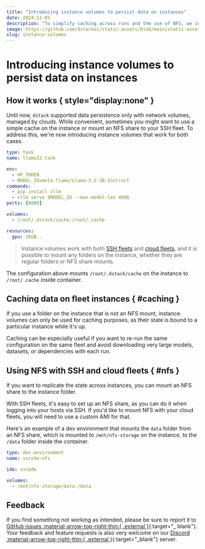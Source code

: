 ```yaml
---
title: "Introducing instance volumes to persist data on instances"
date: 2024-11-05
description: "To simplify caching across runs and the use of NFS, we introduce a new volume type that persists data on the instance."
image: https://github.com/dstackai/static-assets/blob/main/static-assets/images/dstack-instance-volumes.png?raw=true
slug: instance-volumes
---
```


# Introducing instance volumes to persist data on instances

## How it works { style="display:none" }

Until now, `dstack` supported data persistence only with network volumes, managed by clouds.
While convenient, sometimes you might want to use a simple cache on the instance or 
mount an NFS share to your SSH fleet. To address this, we're now introducing instance volumes that work for both cases.

<div editor-title="examples/misc/volumes/cache.dstack.yml"> 
    
```yaml 
type: task 
name: llama32-task

env:
  - HF_TOKEN
  - MODEL_ID=meta-llama/Llama-3.2-3B-Instruct
commands:
  - pip install vllm
  - vllm serve $MODEL_ID --max-model-len 4096
ports: [8000]

volumes:
  - /root/.dstack/cache:/root/.cache

resources:
  gpu: 16GB..
```

</div>

<!-- more -->

> Instance volumes work with both [SSH fleets](../../docs/concepts/fleets.md#ssh)
> and [cloud fleets](../../docs/concepts/fleets.md#cloud), and it is possible to mount any folders on the instance,
> whether they are regular folders or NFS share mounts.

The configuration above mounts `/root/.dstack/cache` on the instance to `/root/.cache` inside container.

## Caching data on fleet instances { #caching }

If you use a folder on the instance that is not an NFS mount, instance volumes can only be used for caching purposes, as
their state is bound to a particular instance while it's up.

Caching can be especially useful if you want to re-run the same configuration on the same fleet and avoid downloading
very large models, datasets, or dependencies with each run.

## Using NFS with SSH and cloud fleets { #nfs }

If you want to replicate the state across instances, you can mount an NFS share to the instance folder.

With SSH fleets, it's easy to set up an NFS share, as you can do it when logging into your hosts via SSH.
If you'd like to mount NFS with your cloud fleets, you will need to use a custom AMI for that.

Here's an example of a dev environment that mounts the `data` folder from an NFS share, which is mounted to
`/mnt/nfs-storage` on the instance, to the `/data` folder inside the container.

<div editor-title="examples/misc/volumes/nfs.dstack.yml"> 
    
```yaml 
type: dev-environment
name: vscode-nfs

ide: vscode

volumes:
  - /mnt/nfs-storage/data:/data
```

</div>

## Feedback

If you find something not working as intended, please be sure to report it to
[GitHub issues :material-arrow-top-right-thin:{ .external }](https://github.com/dstackai/dstack/issues){:target="_ blank"}. 
Your feedback and feature requests is also very welcome on our 
[Discord :material-arrow-top-right-thin:{ .external }](https://discord.gg/u8SmfwPpMd){:target="_blank"} server.